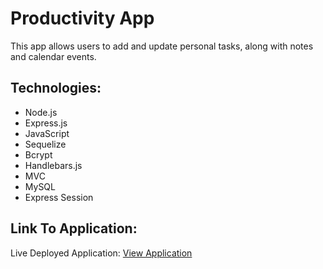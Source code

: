 # Productivity App
 
 This app allows users to add and update personal tasks, along with notes and calendar events.
 
 ## Technologies:

- Node.js
- Express.js
- JavaScript
- Sequelize
- Bcrypt
- Handlebars.js
- MVC
- MySQL
- Express Session

## Link To Application:
Live Deployed Application: [View Application](https://afternoon-eyrie-98020.herokuapp.com/ "Live Deploy")    

